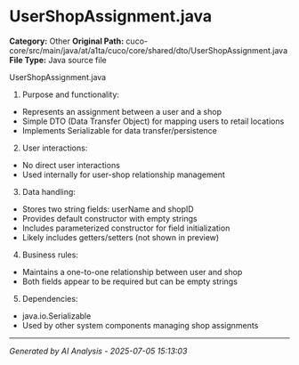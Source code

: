 # UserShopAssignment.java

**Category:** Other
**Original Path:** cuco-core/src/main/java/at/a1ta/cuco/core/shared/dto/UserShopAssignment.java
**File Type:** Java source file

UserShopAssignment.java
1. Purpose and functionality:
- Represents an assignment between a user and a shop
- Simple DTO (Data Transfer Object) for mapping users to retail locations
- Implements Serializable for data transfer/persistence

2. User interactions:
- No direct user interactions
- Used internally for user-shop relationship management

3. Data handling:
- Stores two string fields: userName and shopID
- Provides default constructor with empty strings
- Includes parameterized constructor for field initialization
- Likely includes getters/setters (not shown in preview)

4. Business rules:
- Maintains a one-to-one relationship between user and shop
- Both fields appear to be required but can be empty strings

5. Dependencies:
- java.io.Serializable
- Used by other system components managing shop assignments

---
*Generated by AI Analysis - 2025-07-05 15:13:03*
